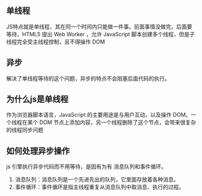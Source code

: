 ## 单线程
JS特点就是单线程，其在同一个时间内只能做一件事。前面事情没做完，后面要等待，HTML5 提出 Web Worker ，允许 JavaScript 脚本创建多个线程，但是子线程完全受主线程控制，且不得操作 DOM

## 异步
解决了单线程等待的这个问题，异步的特点不会阻塞后面代码的执行。

## 为什么js是单线程
作为浏览器脚本语言，JavaScript 的主要用途是与用户互动，以及操作 DOM。一个线程在某个 DOM 节点上添加内容，另一个线程删除了这个节点，会带来很复杂的线程同步问题

## 如何处理异步操作
js 引擎执行异步代码而不用等待，是因有为有 消息队列和事件循环。
1. 消息队列：消息队列是一个先进先出的队列，它里面存放着各种消息。
2. 事件循环：事件循环是指主线程重复从消息队列中取消息、执行的过程。